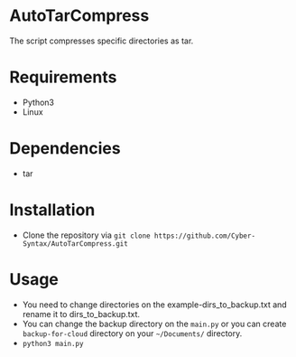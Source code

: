 # AutoTarCompress
The script compresses specific directories as tar. 
# Requirements
- Python3
- Linux

# Dependencies
- tar

# Installation
- Clone the repository via `git clone https://github.com/Cyber-Syntax/AutoTarCompress.git`

# Usage
- You need to change directories on the example-dirs_to_backup.txt and rename it to dirs_to_backup.txt.
- You can change the backup directory on the `main.py` or you can create `backup-for-cloud` directory on your `~/Documents/` directory.
- `python3 main.py` 
